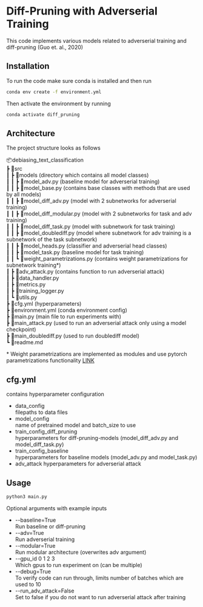 # Diff-Pruning with Adverserial Training

This code implements various models related to adverserial training and diff-pruning (Guo et. al., 2020)

## Installation

To run the code make sure conda is installed and then run

```bash
conda env create -f environment.yml
```

Then activate the environment by running

```bash
conda activate diff_pruning
```

## Architecture

The project structure looks as follows

📦debiasing_text_classification \
 ┣ 📂src \
 ┃ ┣ 📂models (directory which contains all model classes)\
 ┃ ┃ ┣ 📜model_adv.py (baseline model for adverserial training) \
 ┃ ┃ ┣ 📜model_base.py (contains base classes with methods that are used by all models) \
 ┃ ┃ ┣ 📜model_diff_adv.py (model with 2 subnetworks for adverserial training) \
 ┃ ┃ ┣ 📜model_diff_modular.py (model with 2 subnetworks for task and adv training) \
 ┃ ┃ ┣ 📜model_diff_task.py (model with subnetwork for task training) \
 ┃ ┃ ┣ 📜model_doublediff.py (model where subnetwork for adv training is a subnetwork of the task subnetwork) \
 ┃ ┃ ┣ 📜model_heads.py (classifier and adverserial head classes) \
 ┃ ┃ ┣ 📜model_task.py (baseline model for task training) \
 ┃ ┃ ┗ 📜weight_parametrizations.py (contains weight parametrizations for subnetwork training*) \
 ┃ ┣ 📜adv_attack.py (contains function to run adverserial attack) \
 ┃ ┣ 📜data_handler.py \
 ┃ ┣ 📜metrics.py \
 ┃ ┣ 📜training_logger.py \
 ┃ ┗ 📜utils.py \
 ┣ 📜cfg.yml (hyperparameters)\
 ┣ 📜environment.yml (conda environment config)\
 ┣ 📜main.py (main file to run experiments with)\
 ┣ 📜main_attack.py (used to run an adverserial attack only using a model checkpoint)\
 ┣ 📜main_doublediff.py (used to run doublediff model)\
 ┗ 📜readme.md

\* Weight parametrizations are implemented as modules and use pytorch parametrizations functionality [LINK](https://pytorch.org/tutorials/intermediate/parametrizations.html)

## cfg.yml

contains hyperparameter configuration

* data_config \
filepaths to data files
* model_config \
name of pretrained model and batch_size to use
* train_config_diff_pruning \
hyperparameters for diff-pruning-models (model_diff_adv.py and model_diff_task.py)
* train_config_baseline \
hyperparameters for baseline models (model_adv.py and model_task.py)
* adv_attack
hyperparameters for adverserial attack

## Usage

```bash
python3 main.py
```

Optional arguments with example inputs

* --baseline=True \
Run baseline or diff-pruning
* --adv=True \
Run adverserial training
* --modular=True \
Run modular architecture (overwrites adv argument)
* --gpu_id 0 1 2 3 \
Which gpus to run experiment on (can be multiple)
* --debug=True \
To verify code can run through, limits number of batches which are used to 10
* --run_adv_attack=False \
Set to false if you do not want to run adverserial attack after training
